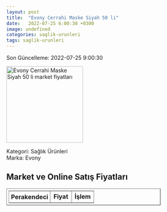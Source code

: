 ```yaml
---
layout: post
title:  "Evony Cerrahi Maske Siyah 50 li"
date:   2022-07-25 6:00:30 +0300
image: undefined
categories: saglik-urunleri
tags: saglik-urunleri
---
```


Son Güncelleme: 2022-07-25 9:00:30

<img src="undefined" width="200" alt="Evony Cerrahi Maske Siyah 50 li market fiyatları" />

Kategori: Sağlık Ürünleri
<br />
Marka: Evony

<h2>Market ve Online Satış Fiyatları</h2>

<table border="1" style="padding: 5px;width:80%;">
  <tr>
    <td style="padding: 5px;"><strong>Perakendeci</strong></td>
    <td><strong>Fiyat</strong></td>
    <td><strong>İşlem</strong></td>
  </tr>
  
</table>
